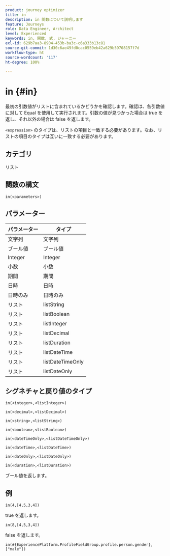 ```yaml
---
product: journey optimizer
title: in
description: in 関数について説明します
feature: Journeys
role: Data Engineer, Architect
level: Experienced
keywords: in, 関数, 式, ジャーニー
exl-id: 629b7aa3-8904-453b-ba3c-c6a333b13c81
source-git-commit: 1d30c6ae49fd0cac0559eb42a629b59708157f7d
workflow-type: ht
source-wordcount: '117'
ht-degree: 100%

---
```


# in {#in}

最初の引数値がリストに含まれているかどうかを確認します。確認は、各引数値に対して Equal を使用して実行されます。引数の値が見つかった場合は true を返し、それ以外の場合は false を返します。

`<expression>` のタイプは、リストの項目と一致する必要があります。なお、リストの項目のタイプは互いに一致する必要があります。

## カテゴリ

リスト

## 関数の構文

`in(<parameters>)`

## パラメーター

| パラメーター | タイプ |
|-----------|------------------|
| 文字列 | 文字列 |
| ブール値 | ブール値 |
| Integer | Integer |
| 小数 | 小数 |
| 期間 | 期間 |
| 日時 | 日時 |
| 日時のみ | 日時のみ |
| リスト | listString |
| リスト | listBoolean |
| リスト | listInteger |
| リスト | listDecimal |
| リスト | listDuration |
| リスト | listDateTime |
| リスト | listDateTimeOnly |
| リスト | listDateOnly |

## シグネチャと戻り値のタイプ

`in(<integer>,<listInteger>)`

`in(<decimal>,<listDecimal>)`

`in(<string>,<listString>)`

`in(<boolean>,<listBoolean>)`

`in(<dateTimeOnly>,<listDateTimeOnly>)`

`in(<dateTime>,<listDateTime>)`

`in(<dateOnly>,<listDateOnly>)`

`in(<duration>,<listDuration>)`

ブール値を返します。

## 例

`in(4,[4,5,3,4])`

true を返します。

`in(8,[4,5,3,4])`

false を返します。

`in(#{ExperiencePlatform.ProfileFieldGroup.profile.person.gender}, ["male"])`
